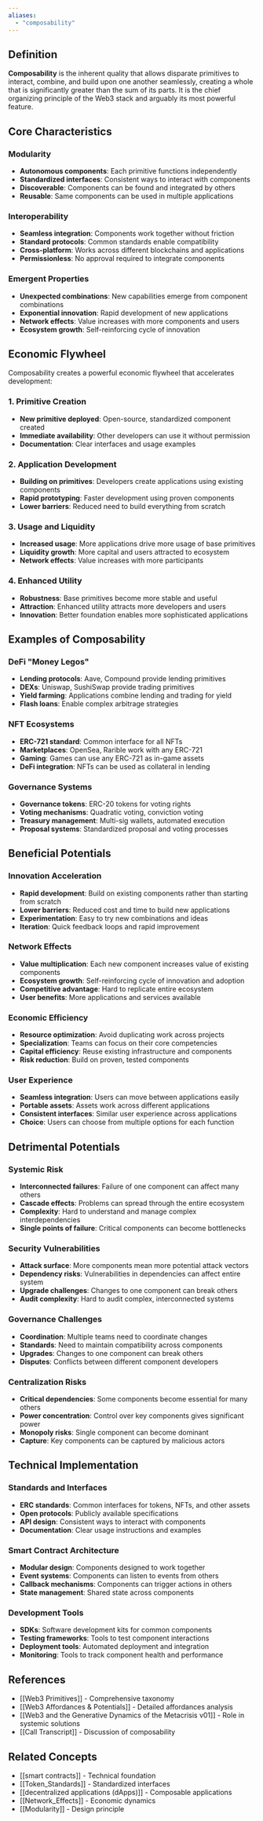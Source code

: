```yaml
---
aliases:
  - "composability"
---
```



## Definition

**Composability** is the inherent quality that allows disparate primitives to interact, combine, and build upon one another seamlessly, creating a whole that is significantly greater than the sum of its parts. It is the chief organizing principle of the Web3 stack and arguably its most powerful feature.

## Core Characteristics

### Modularity
- **Autonomous components**: Each primitive functions independently
- **Standardized interfaces**: Consistent ways to interact with components
- **Discoverable**: Components can be found and integrated by others
- **Reusable**: Same components can be used in multiple applications

### Interoperability
- **Seamless integration**: Components work together without friction
- **Standard protocols**: Common standards enable compatibility
- **Cross-platform**: Works across different blockchains and applications
- **Permissionless**: No approval required to integrate components

### Emergent Properties
- **Unexpected combinations**: New capabilities emerge from component combinations
- **Exponential innovation**: Rapid development of new applications
- **Network effects**: Value increases with more components and users
- **Ecosystem growth**: Self-reinforcing cycle of innovation

## Economic Flywheel

Composability creates a powerful economic flywheel that accelerates development:

### 1. Primitive Creation
- **New primitive deployed**: Open-source, standardized component created
- **Immediate availability**: Other developers can use it without permission
- **Documentation**: Clear interfaces and usage examples

### 2. Application Development
- **Building on primitives**: Developers create applications using existing components
- **Rapid prototyping**: Faster development using proven components
- **Lower barriers**: Reduced need to build everything from scratch

### 3. Usage and Liquidity
- **Increased usage**: More applications drive more usage of base primitives
- **Liquidity growth**: More capital and users attracted to ecosystem
- **Network effects**: Value increases with more participants

### 4. Enhanced Utility
- **Robustness**: Base primitives become more stable and useful
- **Attraction**: Enhanced utility attracts more developers and users
- **Innovation**: Better foundation enables more sophisticated applications

## Examples of Composability

### DeFi "Money Legos"
- **Lending protocols**: Aave, Compound provide lending primitives
- **DEXs**: Uniswap, SushiSwap provide trading primitives
- **Yield farming**: Applications combine lending and trading for yield
- **Flash loans**: Enable complex arbitrage strategies

### NFT Ecosystems
- **ERC-721 standard**: Common interface for all NFTs
- **Marketplaces**: OpenSea, Rarible work with any ERC-721
- **Gaming**: Games can use any ERC-721 as in-game assets
- **DeFi integration**: NFTs can be used as collateral in lending

### Governance Systems
- **Governance tokens**: ERC-20 tokens for voting rights
- **Voting mechanisms**: Quadratic voting, conviction voting
- **Treasury management**: Multi-sig wallets, automated execution
- **Proposal systems**: Standardized proposal and voting processes

## Beneficial Potentials

### Innovation Acceleration
- **Rapid development**: Build on existing components rather than starting from scratch
- **Lower barriers**: Reduced cost and time to build new applications
- **Experimentation**: Easy to try new combinations and ideas
- **Iteration**: Quick feedback loops and rapid improvement

### Network Effects
- **Value multiplication**: Each new component increases value of existing components
- **Ecosystem growth**: Self-reinforcing cycle of innovation and adoption
- **Competitive advantage**: Hard to replicate entire ecosystem
- **User benefits**: More applications and services available

### Economic Efficiency
- **Resource optimization**: Avoid duplicating work across projects
- **Specialization**: Teams can focus on their core competencies
- **Capital efficiency**: Reuse existing infrastructure and components
- **Risk reduction**: Build on proven, tested components

### User Experience
- **Seamless integration**: Users can move between applications easily
- **Portable assets**: Assets work across different applications
- **Consistent interfaces**: Similar user experience across applications
- **Choice**: Users can choose from multiple options for each function

## Detrimental Potentials

### Systemic Risk
- **Interconnected failures**: Failure of one component can affect many others
- **Cascade effects**: Problems can spread through the entire ecosystem
- **Complexity**: Hard to understand and manage complex interdependencies
- **Single points of failure**: Critical components can become bottlenecks

### Security Vulnerabilities
- **Attack surface**: More components mean more potential attack vectors
- **Dependency risks**: Vulnerabilities in dependencies can affect entire system
- **Upgrade challenges**: Changes to one component can break others
- **Audit complexity**: Hard to audit complex, interconnected systems

### Governance Challenges
- **Coordination**: Multiple teams need to coordinate changes
- **Standards**: Need to maintain compatibility across components
- **Upgrades**: Changes to one component can break others
- **Disputes**: Conflicts between different component developers

### Centralization Risks
- **Critical dependencies**: Some components become essential for many others
- **Power concentration**: Control over key components gives significant power
- **Monopoly risks**: Single component can become dominant
- **Capture**: Key components can be captured by malicious actors

## Technical Implementation

### Standards and Interfaces
- **ERC standards**: Common interfaces for tokens, NFTs, and other assets
- **Open protocols**: Publicly available specifications
- **API design**: Consistent ways to interact with components
- **Documentation**: Clear usage instructions and examples

### Smart Contract Architecture
- **Modular design**: Components designed to work together
- **Event systems**: Components can listen to events from others
- **Callback mechanisms**: Components can trigger actions in others
- **State management**: Shared state across components

### Development Tools
- **SDKs**: Software development kits for common components
- **Testing frameworks**: Tools to test component interactions
- **Deployment tools**: Automated deployment and integration
- **Monitoring**: Tools to track component health and performance

## References

- [[Web3 Primitives]] - Comprehensive taxonomy
- [[Web3 Affordances & Potentials]] - Detailed affordances analysis
- [[Web3 and the Generative Dynamics of the Metacrisis v01]] - Role in systemic solutions
- [[Call Transcript]] - Discussion of composability

## Related Concepts

- [[smart contracts]] - Technical foundation
- [[Token_Standards]] - Standardized interfaces
- [[decentralized applications (dApps)]] - Composable applications
- [[Network_Effects]] - Economic dynamics
- [[Modularity]] - Design principle
